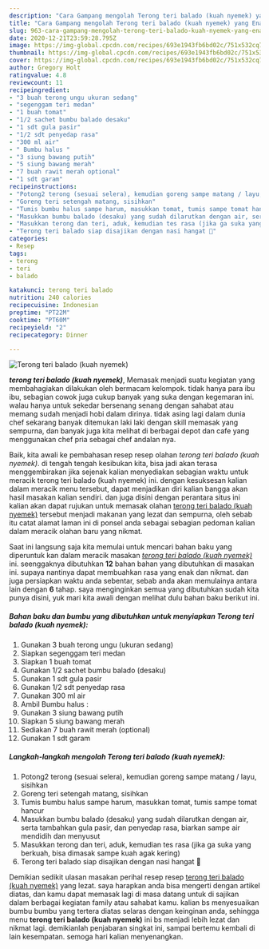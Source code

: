 ```yaml
---
description: "Cara Gampang mengolah Terong teri balado (kuah nyemek) yang Enak"
title: "Cara Gampang mengolah Terong teri balado (kuah nyemek) yang Enak"
slug: 963-cara-gampang-mengolah-terong-teri-balado-kuah-nyemek-yang-enak
date: 2020-12-21T23:59:28.795Z
image: https://img-global.cpcdn.com/recipes/693e1943fb6bd02c/751x532cq70/terong-teri-balado-kuah-nyemek-foto-resep-utama.jpg
thumbnail: https://img-global.cpcdn.com/recipes/693e1943fb6bd02c/751x532cq70/terong-teri-balado-kuah-nyemek-foto-resep-utama.jpg
cover: https://img-global.cpcdn.com/recipes/693e1943fb6bd02c/751x532cq70/terong-teri-balado-kuah-nyemek-foto-resep-utama.jpg
author: Gregory Holt
ratingvalue: 4.8
reviewcount: 11
recipeingredient:
- "3 buah terong ungu ukuran sedang"
- "segenggam teri medan"
- "1 buah tomat"
- "1/2 sachet bumbu balado desaku"
- "1 sdt gula pasir"
- "1/2 sdt penyedap rasa"
- "300 ml air"
- " Bumbu halus "
- "3 siung bawang putih"
- "5 siung bawang merah"
- "7 buah rawit merah optional"
- "1 sdt garam"
recipeinstructions:
- "Potong2 terong (sesuai selera), kemudian goreng sampe matang / layu, sisihkan"
- "Goreng teri setengah matang, sisihkan"
- "Tumis bumbu halus sampe harum, masukkan tomat, tumis sampe tomat hancur"
- "Masukkan bumbu balado (desaku) yang sudah dilarutkan dengan air, serta tambahkan gula pasir, dan penyedap rasa, biarkan sampe air mendidih dan menyusut"
- "Masukkan terong dan teri, aduk, kemudian tes rasa (jika ga suka yang berkuah, bisa dimasak sampe kuah agak kering)"
- "Terong teri balado siap disajikan dengan nasi hangat 💙"
categories:
- Resep
tags:
- terong
- teri
- balado

katakunci: terong teri balado 
nutrition: 240 calories
recipecuisine: Indonesian
preptime: "PT22M"
cooktime: "PT60M"
recipeyield: "2"
recipecategory: Dinner

---
```



![Terong teri balado (kuah nyemek)](https://img-global.cpcdn.com/recipes/693e1943fb6bd02c/751x532cq70/terong-teri-balado-kuah-nyemek-foto-resep-utama.jpg)

<b><i>terong teri balado (kuah nyemek)</i></b>, Memasak menjadi suatu kegiatan yang membahagiakan dilakukan oleh bermacam kelompok. tidak hanya para ibu ibu, sebagian cowok juga cukup banyak yang suka dengan kegemaran ini. walau hanya untuk sekedar bersenang senang dengan sahabat atau memang sudah menjadi hobi dalam dirinya. tidak asing lagi dalam dunia chef sekarang banyak ditemukan laki laki dengan skill memasak yang sempurna, dan banyak juga kita melihat di berbagai depot dan cafe yang menggunakan chef pria sebagai chef andalan nya.

Baik, kita awali ke pembahasan resep resep olahan <i>terong teri balado (kuah nyemek)</i>. di tengah tengah kesibukan kita, bisa jadi akan terasa menggembirakan jika sejenak kalian menyediakan sebagian waktu untuk meracik terong teri balado (kuah nyemek) ini. dengan kesuksesan kalian dalam meracik menu tersebut, dapat menjadikan diri kalian bangga akan hasil masakan kalian sendiri. dan juga disini dengan perantara situs ini kalian akan dapat rujukan untuk memasak olahan <u>terong teri balado (kuah nyemek)</u> tersebut menjadi makanan yang lezat dan sempurna, oleh sebab itu catat alamat laman ini di ponsel anda sebagai sebagian pedoman kalian dalam meracik olahan baru yang nikmat.




Saat ini langsung saja kita memulai untuk mencari bahan baku yang diperuntuk kan dalam meracik masakan <u><i>terong teri balado (kuah nyemek)</i></u> ini. seenggaknya dibutuhkan <b>12</b> bahan bahan yang dibutuhkan di masakan ini. supaya nantinya dapat membuahkan rasa yang enak dan nikmat. dan juga persiapkan waktu anda sebentar, sebab anda akan memulainya antara lain dengan <b>6</b> tahap. saya menginginkan semua yang dibutuhkan sudah kita punya disini, yuk mari kita awali dengan melihat dulu bahan baku berikut ini.

<!--inarticleads1-->

##### Bahan baku dan bumbu yang dibutuhkan untuk menyiapkan Terong teri balado (kuah nyemek):

1. Gunakan 3 buah terong ungu (ukuran sedang)
1. Siapkan segenggam teri medan
1. Siapkan 1 buah tomat
1. Gunakan 1/2 sachet bumbu balado (desaku)
1. Gunakan 1 sdt gula pasir
1. Gunakan 1/2 sdt penyedap rasa
1. Gunakan 300 ml air
1. Ambil  Bumbu halus :
1. Gunakan 3 siung bawang putih
1. Siapkan 5 siung bawang merah
1. Sediakan 7 buah rawit merah (optional)
1. Gunakan 1 sdt garam




<!--inarticleads2-->

##### Langkah-langkah mengolah Terong teri balado (kuah nyemek):

1. Potong2 terong (sesuai selera), kemudian goreng sampe matang / layu, sisihkan
1. Goreng teri setengah matang, sisihkan
1. Tumis bumbu halus sampe harum, masukkan tomat, tumis sampe tomat hancur
1. Masukkan bumbu balado (desaku) yang sudah dilarutkan dengan air, serta tambahkan gula pasir, dan penyedap rasa, biarkan sampe air mendidih dan menyusut
1. Masukkan terong dan teri, aduk, kemudian tes rasa (jika ga suka yang berkuah, bisa dimasak sampe kuah agak kering)
1. Terong teri balado siap disajikan dengan nasi hangat 💙




Demikian sedikit ulasan masakan perihal resep resep <u>terong teri balado (kuah nyemek)</u> yang lezat. saya harapkan anda bisa mengerti dengan artikel diatas, dan kamu dapat memasak lagi di masa datang untuk di sajikan dalam berbagai kegiatan family atau sahabat kamu. kalian bs menyesuaikan bumbu bumbu yang tertera diatas selaras dengan keinginan anda, sehingga menu <b>terong teri balado (kuah nyemek)</b> ini bs menjadi lebih lezat dan nikmat lagi. demikianlah penjabaran singkat ini, sampai bertemu kembali di lain kesempatan. semoga hari kalian menyenangkan.
